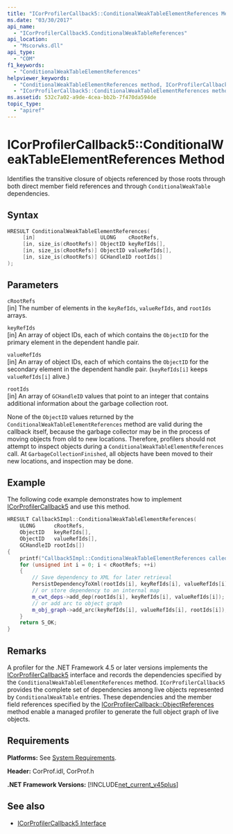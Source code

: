 ```yaml
---
title: "ICorProfilerCallback5::ConditionalWeakTableElementReferences Method"
ms.date: "03/30/2017"
api_name:
  - "ICorProfilerCallback5.ConditionalWeakTableReferences"
api_location:
  - "Mscorwks.dll"
api_type:
  - "COM"
f1_keywords:
  - "ConditionalWeakTableElementReferences"
helpviewer_keywords:
  - "ConditionalWeakTableElementReferences method, ICorProfilerCallback5 interface [.NET Framework profiling]"
  - "ICorProfilerCallback5::ConditionalWeakTableElementReferences method [.NET Framework profiling]"
ms.assetid: 532c7a02-a9de-4cea-bb2b-7f470da594de
topic_type:
  - "apiref"
---
```


# ICorProfilerCallback5::ConditionalWeakTableElementReferences Method

Identifies the transitive closure of objects referenced by those roots through both direct member field references and through `ConditionalWeakTable` dependencies.

## Syntax

```cpp
HRESULT ConditionalWeakTableElementReferences(
     [in]                     ULONG    cRootRefs,
     [in, size_is(cRootRefs)] ObjectID keyRefIds[],
     [in, size_is(cRootRefs)] ObjectID valueRefIds[],
     [in, size_is(cRootRefs)] GCHandleID rootIds[]
);
```

## Parameters

`cRootRefs`\
[in] The number of elements in the `keyRefIds`, `valueRefIds`, and `rootIds` arrays.

`keyRefIds`\
[in] An array of object IDs, each of which contains the `ObjectID` for the primary element in the dependent handle pair.

`valueRefIds`\
[in] An array of object IDs, each of which contains the `ObjectID` for the secondary element in the dependent handle pair. (`keyRefIds[i]` keeps `valueRefIds[i]` alive.)

`rootIds`\
[in] An array of `GCHandleID` values that point to an integer that contains additional information about the garbage collection root.

None of the `ObjectID` values returned by the `ConditionalWeakTableElementReferences` method are valid during the callback itself, because the garbage collector may be in the process of moving objects from old to new locations. Therefore, profilers should not attempt to inspect objects during a `ConditionalWeakTableElementReferences` call. At `GarbageCollectionFinished`, all objects have been moved to their new locations, and inspection may be done.

## Example

The following code example demonstrates how to implement [ICorProfilerCallback5](icorprofilercallback5-interface.md) and use this method.

```cpp
HRESULT Callback5Impl::ConditionalWeakTableElementReferences(
    ULONG      cRootRefs,
    ObjectID   keyRefIds[],
    ObjectID   valueRefIds[],
    GCHandleID rootIds[])
{
    printf("Callback5Impl::ConditionalWeakTableElementReferences called\n");
    for (unsigned int i = 0; i < cRootRefs; ++i)
    {
        // Save dependency to XML for later retrieval
        PersistDependencyToXml(rootIds[i], keyRefIds[i], valueRefIds[i]);
        // or store dependency to an internal map
        m_cwt_deps->add_dep(rootIds[i], keyRefIds[i], valueRefIds[i]);
        // or add arc to object graph
        m_obj_graph->add_arc(keyRefIds[i], valueRefIds[i], rootIds[i]);
    }
    return S_OK;
}
```

## Remarks

A profiler for the .NET Framework 4.5 or later versions implements the [ICorProfilerCallback5](icorprofilercallback5-interface.md) interface and records the dependencies specified by the `ConditionalWeakTableElementReferences` method. `ICorProfilerCallback5` provides the complete set of dependencies among live objects represented by `ConditionalWeakTable` entries. These dependencies and the member field references specified by the [ICorProfilerCallback::ObjectReferences](icorprofilercallback-objectreferences-method.md) method enable a managed profiler to generate the full object graph of live objects.

## Requirements

**Platforms:** See [System Requirements](../../get-started/system-requirements.md).

**Header:** CorProf.idl, CorProf.h

**.NET Framework Versions:** [!INCLUDE[net_current_v45plus](../../../../includes/net-current-v45plus-md.md)]

## See also

- [ICorProfilerCallback5 Interface](icorprofilercallback5-interface.md)
